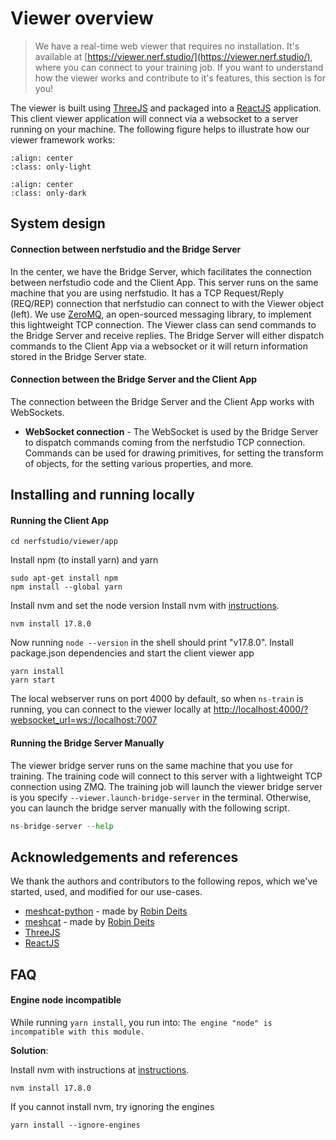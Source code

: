 # Viewer overview

> We have a real-time web viewer that requires no installation. It's available at [https://viewer.nerf.studio/](https://viewer.nerf.studio/), where you can connect to your training job. If you want to understand how the viewer works and contribute to it's features, this section is for you!

The viewer is built using [ThreeJS](https://threejs.org/) and packaged into a [ReactJS](https://reactjs.org/) application. This client viewer application will connect via a websocket to a server running on your machine. The following figure helps to illustrate how our viewer framework works:

```{image} imgs/viewer_light.png
:align: center
:class: only-light
```

```{image} imgs/viewer_dark.png
:align: center
:class: only-dark
```

## System design

#### Connection between nerfstudio and the Bridge Server

In the center, we have the Bridge Server, which facilitates the connection between nerfstudio code and the Client App. This server runs on the same machine that you are using nerfstudio. It has a TCP Request/Reply (REQ/REP) connection that nerfstudio can connect to with the Viewer object (left). We use [ZeroMQ](https://zeromq.org/), an open-sourced messaging library, to implement this lightweight TCP connection. The Viewer class can send commands to the Bridge Server and receive replies. The Bridge Server will either dispatch commands to the Client App via a websocket or it will return information stored in the Bridge Server state.

#### Connection between the Bridge Server and the Client App

The connection between the Bridge Server and the Client App works with WebSockets.

- **WebSocket connection** - The WebSocket is used by the Bridge Server to dispatch commands coming from the nerfstudio TCP connection. Commands can be used for drawing primitives, for setting the transform of objects, for the setting various properties, and more.

## Installing and running locally

#### Running the Client App

```shell
cd nerfstudio/viewer/app
```

Install npm (to install yarn) and yarn

```shell
sudo apt-get install npm
npm install --global yarn
```

Install nvm and set the node version
Install nvm with [instructions](https://heynode.com/tutorial/install-nodejs-locally-nvm/).

```shell
nvm install 17.8.0
```

Now running `node --version` in the shell should print "v17.8.0".
Install package.json dependencies and start the client viewer app

```shell
yarn install
yarn start
```

The local webserver runs on port 4000 by default,
so when `ns-train` is running, you can connect to the viewer locally at
[http://localhost:4000/?websocket_url=ws://localhost:7007](http://localhost:4000/?websocket_url=ws://localhost:7007)

#### Running the Bridge Server Manually

The viewer bridge server runs on the same machine that you use for training. The training code will connect to this server with a lightweight TCP connection using ZMQ. The training job will launch the viewer bridge server is you specify `--viewer.launch-bridge-server` in the terminal. Otherwise, you can launch the bridge server manually with the following script.

```python
ns-bridge-server --help
```

## Acknowledgements and references

We thank the authors and contributors to the following repos, which we've started, used, and modified for our use-cases.

- [meshcat-python](https://github.com/rdeits/meshcat-python) - made by [Robin Deits](https://github.com/rdeits)
- [meshcat](https://github.com/rdeits/meshcat) - made by [Robin Deits](https://github.com/rdeits)
- [ThreeJS](https://threejs.org/)
- [ReactJS](https://reactjs.org/)

## FAQ

#### Engine node incompatible

While running `yarn install`, you run into: `The engine "node" is incompatible with this module.`

**Solution**:

Install nvm with instructions at [instructions](https://heynode.com/tutorial/install-nodejs-locally-nvm/).

```shell
nvm install 17.8.0
```

If you cannot install nvm, try ignoring the engines

```
yarn install --ignore-engines
```
